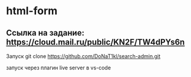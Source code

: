 # html-form
## Ссылка на задание: https://cloud.mail.ru/public/KN2F/TW4dPYs6n
Запуск
git clone https://github.com/DoNaT1kl/search-admin.git

запуск через плагин live server в vs-code
